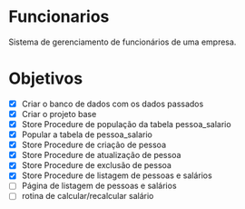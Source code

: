 # Funcionarios
Sistema de gerenciamento de funcionários de uma empresa.

# Objetivos

- [X] Criar o banco de dados com os dados passados
- [X] Criar o projeto base
- [X] Store Procedure de população da tabela pessoa_salario
- [X] Popular a tabela de pessoa_salario
- [X] Store Procedure de criação de pessoa
- [X] Store Procedure de atualização de pessoa
- [X] Store Procedure de exclusão de pessoa
- [X] Store Procedure de listagem de pessoas e salários
- [ ] Página de listagem de pessoas e salários
- [ ] rotina de calcular/recalcular salário